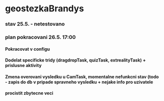 # geostezkaBrandys
### stav 25.5. - netestovano
### plan pokracovani 26.5. 17:00

#### Pokracovat v configu
#### Dodelat specificke tridy (dragdropTask, quizTask, extrealityTask) + prislusne aktivity

#### Zmena overovani vysledku u CamTask, momentalne nefunkcni stav (todo - zapis do db v pripade spravneho vysledku + nejake info pro uzivatele
#### procistit zbytecne veci
